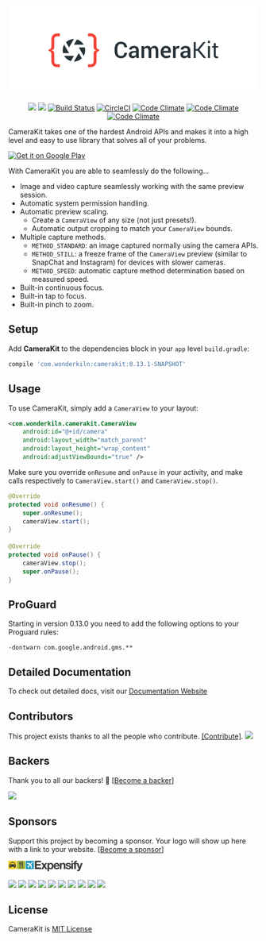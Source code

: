 <p align="center">
    <a href="https://camerakit.website" target="_blank">
        <img alt='CameraKit Header' src='.repo/gh-readme-header.png' />
    </a>
</p>
<p align="center">
    <a href="#backers" alt="Backers on Open Collective"><img src="https://opencollective.com/CameraKit-Android/backers/badge.svg" /></a> 
    <a href="#sponsors" alt="Sponsors on Open Collective"><img src="https://opencollective.com/CameraKit-Android/sponsors/badge.svg" /></a>
    <a href="https://join-slack.camerakit.website"><img src="https://join-slack.camerakit.website/badge.svg" alt="Build Status"></a>
    <a href="https://circleci.com/gh/wonderkiln/CameraKit-Android/tree/master"><img src="https://circleci.com/gh/wonderkiln/CameraKit-Android/tree/master.svg?style=shield" alt="CircleCI"></a>
    <a href="https://codeclimate.com/github/wonderkiln/CameraKit-Android"><img src="https://codeclimate.com/github/wonderkiln/CameraKit-Android/badges/gpa.svg" alt="Code Climate"></a>
    <a href="https://codeclimate.com/github/wonderkiln/CameraKit-Android"><img src="https://codeclimate.com/github/wonderkiln/CameraKit-Android/badges/coverage.svg" alt="Code Climate"></a>
    <a href="https://codeclimate.com/github/wonderkiln/CameraKit-Android"><img src="https://codeclimate.com/github/wonderkiln/CameraKit-Android/badges/issue_count.svg" alt="Code Climate"></a>
</p>

CameraKit takes one of the hardest Android APIs and makes it into a high level and easy to use library that solves all of your problems.

<a href='https://play.google.com/store/apps/details?id=com.wonderkiln.camerakit.demo&pcampaignid=MKT-Other-global-all-co-prtnr-py-PartBadge-Mar2515-1'><img height="100px" alt='Get it on Google Play' src='https://play.google.com/intl/en_us/badges/images/generic/en_badge_web_generic.png'/></a>

With CameraKit you are able to seamlessly do the following...

- Image and video capture seamlessly working with the same preview session.
- Automatic system permission handling.
- Automatic preview scaling.
  - Create a `CameraView` of any size (not just presets!).
  - Automatic output cropping to match your `CameraView` bounds.
- Multiple capture methods.
  - `METHOD_STANDARD`: an image captured normally using the camera APIs.
  - `METHOD_STILL`: a freeze frame of the `CameraView` preview (similar to SnapChat and Instagram) for devices with slower cameras.
  - `METHOD_SPEED`: automatic capture method determination based on measured speed.
- Built-in continuous focus.
- Built-in tap to focus.
- Built-in pinch to zoom.


## Setup
Add __CameraKit__ to the dependencies block in your `app` level `build.gradle`:

```groovy		
compile 'com.wonderkiln:camerakit:0.13.1-SNAPSHOT'
```		


## Usage

To use CameraKit, simply add a `CameraView` to your layout:

```xml
<com.wonderkiln.camerakit.CameraView
    android:id="@+id/camera"
    android:layout_width="match_parent"
    android:layout_height="wrap_content"
    android:adjustViewBounds="true" />
```

Make sure you override `onResume` and `onPause` in your activity, and make calls respectively to `CameraView.start()` and `CameraView.stop()`.

```java
@Override
protected void onResume() {
    super.onResume();
    cameraView.start();
}

@Override
protected void onPause() {
    cameraView.stop();
    super.onPause();
}
```

## ProGuard

Starting in version 0.13.0 you need to add the following options to your Proguard rules:

```
-dontwarn com.google.android.gms.**
```

## Detailed Documentation
To check out detailed docs, visit our [Documentation Website](http://docs.camerakit.website)

## Contributors

This project exists thanks to all the people who contribute. [[Contribute]](CONTRIBUTING.md).
<a href="graphs/contributors"><img src="https://opencollective.com/CameraKit-Android/contributors.svg?width=890" /></a>


## Backers

Thank you to all our backers! 🙏 [[Become a backer](https://opencollective.com/CameraKit-Android#backer)]

<a href="https://opencollective.com/CameraKit-Android#backers" target="_blank"><img src="https://opencollective.com/CameraKit-Android/backers.svg?width=890"></a>


## Sponsors

Support this project by becoming a sponsor. Your logo will show up here with a link to your website. [[Become a sponsor](https://opencollective.com/CameraKit-Android#sponsor)]

<a href="https://www.expensify.com/"><img src=".repo/expensify-logo.png" width="150"></a>

<a href="https://opencollective.com/CameraKit-Android/sponsor/0/website" target="_blank"><img src="https://opencollective.com/CameraKit-Android/sponsor/0/avatar.svg"></a>
<a href="https://opencollective.com/CameraKit-Android/sponsor/1/website" target="_blank"><img src="https://opencollective.com/CameraKit-Android/sponsor/1/avatar.svg"></a>
<a href="https://opencollective.com/CameraKit-Android/sponsor/2/website" target="_blank"><img src="https://opencollective.com/CameraKit-Android/sponsor/2/avatar.svg"></a>
<a href="https://opencollective.com/CameraKit-Android/sponsor/3/website" target="_blank"><img src="https://opencollective.com/CameraKit-Android/sponsor/3/avatar.svg"></a>
<a href="https://opencollective.com/CameraKit-Android/sponsor/4/website" target="_blank"><img src="https://opencollective.com/CameraKit-Android/sponsor/4/avatar.svg"></a>
<a href="https://opencollective.com/CameraKit-Android/sponsor/5/website" target="_blank"><img src="https://opencollective.com/CameraKit-Android/sponsor/5/avatar.svg"></a>
<a href="https://opencollective.com/CameraKit-Android/sponsor/6/website" target="_blank"><img src="https://opencollective.com/CameraKit-Android/sponsor/6/avatar.svg"></a>
<a href="https://opencollective.com/CameraKit-Android/sponsor/7/website" target="_blank"><img src="https://opencollective.com/CameraKit-Android/sponsor/7/avatar.svg"></a>
<a href="https://opencollective.com/CameraKit-Android/sponsor/8/website" target="_blank"><img src="https://opencollective.com/CameraKit-Android/sponsor/8/avatar.svg"></a>
<a href="https://opencollective.com/CameraKit-Android/sponsor/9/website" target="_blank"><img src="https://opencollective.com/CameraKit-Android/sponsor/9/avatar.svg"></a>



## License
CameraKit is [MIT License](https://github.com/wonderkiln/CameraKit-Android/blob/master/LICENSE)
